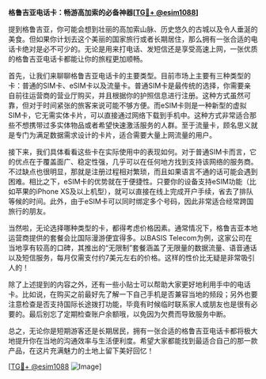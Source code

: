 **格鲁吉亚电话卡：畅游高加索的必备神器[[TG💪+ @esim1088](https://t.me/s/esim1088)]**

提到格鲁吉亚，你可能会想到壮丽的高加索山脉、历史悠久的古城以及令人垂涎的美食。但如果你计划去这个美丽的国家旅行或者长期居住，那么拥有一张合适的电话卡绝对是必不可少的。无论是用来打电话、发短信还是享受高速上网，一张优质的格鲁吉亚电话卡都能让你的旅程更加顺畅。

首先，让我们来聊聊格鲁吉亚电话卡的主要类型。目前市场上主要有三种类型的卡：普通的SIM卡、eSIM卡以及流量卡。普通SIM卡是最传统的选择，你需要亲自前往运营商的营业厅购买，并且根据你的护照信息进行注册。这种方式虽然可靠，但对于时间紧张的旅客来说可能不够方便。而eSIM卡则是一种新型的虚拟SIM卡，它无需实体卡片，可以直接通过网络下载到手机中。这种方式非常适合那些不想携带过多实体物品或者希望快速激活服务的人群。至于流量卡，顾名思义就是专门为满足数据需求设计的卡片，适合需要大量上网流量的用户。

接下来，我们具体看看这些卡在实际使用中的表现如何。对于普通SIM卡而言，它的优点在于覆盖面广、稳定性强，几乎可以在任何地方找到支持该网络的服务商。不过缺点也很明显，那就是注册过程相对繁琐，而且如果语言不通的话可能会遇到困难。相比之下，eSIM卡的优势就在于便捷性。只要你的设备支持eSIM功能（比如苹果的iPhone XS及以上机型），就可以直接在线上完成开户手续，省去了排队等候的时间。此外，由于eSIM卡可以同时绑定多个号码，因此非常适合经常跨国旅行的朋友。

当然啦，无论选择哪种类型的卡，都得考虑价格因素。通常情况下，格鲁吉亚本地运营商提供的套餐会比国际漫游便宜得多。以BASIS Telecom为例，这家公司在当地享有较高的口碑，其推出的“无限制”套餐涵盖了无限量的数据流量、语音通话以及短信服务，每月仅需支付约7美元左右的价格。这样的性价比无疑是非常吸引人的！

除了上述提到的内容之外，还有一些小贴士可以帮助大家更好地利用手中的电话卡。比如说，在购买之前最好先了解一下自己手机是否兼容当地的频段；另外也要注意检查是否支持国际长途拨打功能，毕竟有时候临时联系家人或朋友也是很有必要的。最后别忘了定期检查账户余额哦，以免因为欠费而导致服务中断。

总之，无论你是短期游客还是长期居民，拥有一张合适的格鲁吉亚电话卡都将极大地提升你在当地的沟通效率与生活便利度。希望大家都能找到最适合自己的那一款产品，在这片充满魅力的土地上留下美好回忆！

[[TG💪+ @esim1088](https://t.me/s/esim1088) ![Image](https://i.postimg.cc/4NQfJmqS/Snipaste-2025-05-13-00-14-12.png)]